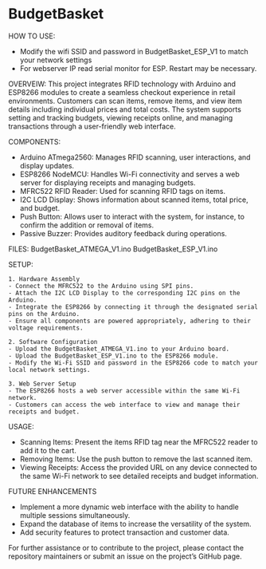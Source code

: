 # BudgetBasket
HOW TO USE:
- Modify the wifi SSID and password in BudgetBasket_ESP_V1 to match your network settings
- For webserver IP read serial monitor for ESP. Restart may be necessary.

OVERVEIW:
This project integrates RFID technology with Arduino and ESP8266 modules to create a seamless checkout experience in retail environments. Customers can scan items, remove items, and view item details including individual prices and total costs. The system supports setting and tracking budgets, viewing receipts online, and managing transactions through a user-friendly web interface.

COMPONENTS:
- Arduino ATmega2560: Manages RFID scanning, user interactions, and display updates.
- ESP8266 NodeMCU: Handles Wi-Fi connectivity and serves a web server for displaying receipts and managing budgets.
- MFRC522 RFID Reader: Used for scanning RFID tags on items.
- I2C LCD Display: Shows information about scanned items, total price, and budget.
- Push Button: Allows user to interact with the system, for instance, to confirm the addition or removal of items.
- Passive Buzzer: Provides auditory feedback during operations.

FILES:
BudgetBasket_ATMEGA_V1.ino
BudgetBasket_ESP_V1.ino

SETUP:

	1. Hardware Assembly
	- Connect the MFRC522 to the Arduino using SPI pins.
	- Attach the I2C LCD Display to the corresponding I2C pins on the Arduino.
	- Integrate the ESP8266 by connecting it through the designated serial pins on the Arduino.
	- Ensure all components are powered appropriately, adhering to their voltage requirements.
 
	2. Software Configuration
	- Upload the BudgetBasket_ATMEGA_V1.ino to your Arduino board.
	- Upload the BudgetBasket_ESP_V1.ino to the ESP8266 module.
	- Modify the Wi-Fi SSID and password in the ESP8266 code to match your local network settings.

	3. Web Server Setup
	- The ESP8266 hosts a web server accessible within the same Wi-Fi network.
	- Customers can access the web interface to view and manage their receipts and budget.

USAGE:
- Scanning Items: Present the items RFID tag near the MFRC522 reader to add it to the cart.
- Removing Items: Use the push button to remove the last scanned item.
- Viewing Receipts: Access the provided URL on any device connected to the same Wi-Fi network to see detailed receipts and budget information.

FUTURE ENHANCEMENTS
- Implement a more dynamic web interface with the ability to handle multiple sessions simultaneously.
- Expand the database of items to increase the versatility of the system.
- Add security features to protect transaction and customer data.

For further assistance or to contribute to the project, please contact the repository maintainers or submit an issue on the project’s GitHub page.
